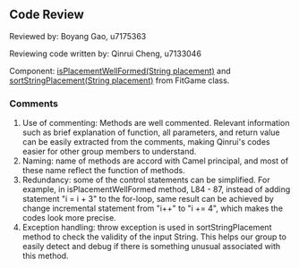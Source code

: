 ## Code Review

Reviewed by: Boyang Gao, u7175363

Reviewing code written by: Qinrui Cheng, u7133046
 
Component: 
[isPlacementWellFormed(String placement)](https://gitlab.cecs.anu.edu.au/u7133046/comp1110-ass2-tue15g/-/blob/master/src/comp1110/ass2/FitGame.java#L73-123) and
[sortStringPlacement(String placement)](https://gitlab.cecs.anu.edu.au/u7133046/comp1110-ass2-tue15g/-/blob/master/src/comp1110/ass2/FitGame.java#L270-292) from FitGame class.
### Comments 

1. Use of commenting: Methods are well commented. Relevant information such as brief explanation of function, all parameters, and return value can be easily extracted from the comments, making Qinrui's codes easier for other group members to understand.
2. Naming: name of methods are accord with Camel principal, and most of these name reflect the function of methods. 
3. Redundancy: some of the control statements can be simplified. For example, in isPlacementWellFormed method, L84 - 87, instead of adding statement "i = i + 3" to the for-loop, same result can be achieved by change incremental statement from "i++" to "i += 4", which makes the codes look more precise.
4. Exception handling: throw exception is used in sortStringPlacement method to check the validity of the input String. This helps our group to easily detect and debug if there is something unusual associated with this method.

